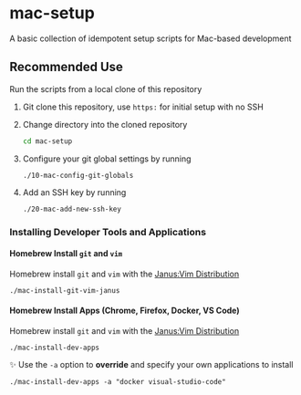 # mac-setup
A basic collection of idempotent setup scripts for
Mac-based development

## Recommended Use
Run the scripts from a local clone of this repository

1. Git clone this repository, use `https:` for initial
   setup with no SSH

2. Change directory into the cloned repository
   ```bash
   cd mac-setup
   ```

3. Configure your git global settings by running
   ```
   ./10-mac-config-git-globals
   ```

4. Add an SSH key by running
   ```
   ./20-mac-add-new-ssh-key
   ```

### Installing Developer Tools and Applications

#### Homebrew Install `git` and `vim`
Homebrew install `git` and `vim` with the
[Janus:Vim Distribution](https://github.com/carlhuda/janus)

```
./mac-install-git-vim-janus
```

#### Homebrew Install Apps (Chrome, Firefox, Docker, VS Code)
Homebrew install `git` and `vim` with the
[Janus:Vim Distribution](https://github.com/carlhuda/janus)

```
./mac-install-dev-apps
```

:sparkles: Use the `-a` option to **override** and specify
your own applications to install
```
./mac-install-dev-apps -a "docker visual-studio-code"
```
